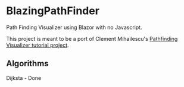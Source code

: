 # BlazingPathFinder
Path Finding Visualizer using Blazor with no Javascript.

This project is meant to be a port of Clement Mihailescu's [Pathfinding Visualizer tutorial project](https://github.com/clementmihailescu/Pathfinding-Visualizer-Tutorial).

## Algorithms

Dijksta - Done





